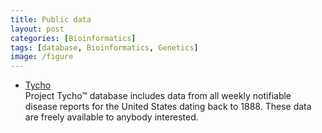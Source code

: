```yaml
---
title: Public data
layout: post
categories: [Bioinformatics]
tags: [database, Bioinformatics, Genetics]
image: /figure
--- 
```


* [Tycho](https://www.tycho.pitt.edu/)   
Project Tycho™ database includes data from all weekly notifiable disease reports for the United States dating back to 1888. These data are freely available to anybody interested.
